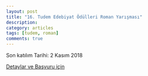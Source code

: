 ```yaml
---
layout: post
title: "16. Tudem Edebiyat Ödülleri Roman Yarışması"
description: 
category: articles
tags: [tudem, roman]
comments: true
---
```


Son katılım Tarihi: 2 Kasım 2018

[Detaylar ve Başvuru için](https://www.tudem.com/tudem-edebiyat-odulleri/1020/2018-roman_yarismasi.aspx)